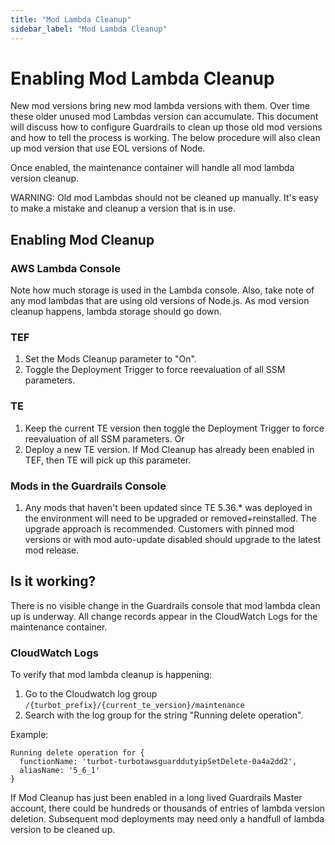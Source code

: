```yaml
---
title: "Mod Lambda Cleanup"
sidebar_label: "Mod Lambda Cleanup"
---
```


# Enabling Mod Lambda Cleanup
New mod versions bring new mod lambda versions with them. Over time these older unused mod Lambdas version can accumulate.   This document will discuss how to configure Guardrails to clean up those old mod versions and how to tell the process is working.  The below procedure will also clean up mod version that use EOL versions of Node.

Once enabled, the maintenance container will handle all mod lambda version cleanup.

WARNING: Old mod Lambdas should not be cleaned up manually. It's easy to make a mistake and cleanup a version that is in use.

## Enabling Mod Cleanup
### AWS Lambda Console
Note how much storage is used in the Lambda console. Also, take note of any mod lambdas that are using old versions of Node.js. As mod version cleanup happens, lambda storage should go down.

### TEF 
1. Set the Mods Cleanup parameter to "On".
2. Toggle the Deployment Trigger to force reevaluation of all SSM parameters.

### TE
1. Keep the current TE version then toggle the Deployment Trigger to force reevaluation of all SSM parameters.
Or
1. Deploy a new TE version.  If Mod Cleanup has already been enabled in TEF, then TE will pick up this parameter.

### Mods in the Guardrails Console
1. Any mods that haven't been updated since TE 5.36.* was deployed in the environment will need to be upgraded or removed+reinstalled. The upgrade approach is recommended. Customers with pinned mod versions or with mod auto-update disabled should upgrade to the latest mod release.

## Is it working? 
There is no visible change in the Guardrails console that mod lambda clean up is underway.  All change records appear in the CloudWatch Logs for the maintenance container.

### CloudWatch Logs

To verify that mod lambda cleanup is happening:
1. Go to the Cloudwatch log group `/{turbot_prefix}/{current_te_version}/maintenance`
2. Search with the log group for the string "Running delete operation".

Example:
```
Running delete operation for {
  functionName: 'turbot-turbotawsguarddutyipSetDelete-0a4a2dd2',
  aliasName: '5_6_1'
}
```

If Mod Cleanup has just been enabled in a long lived Guardrails Master account, there could be hundreds or thousands of entries of lambda version deletion.  Subsequent mod deployments may need only a handfull of lambda version to be cleaned up.
